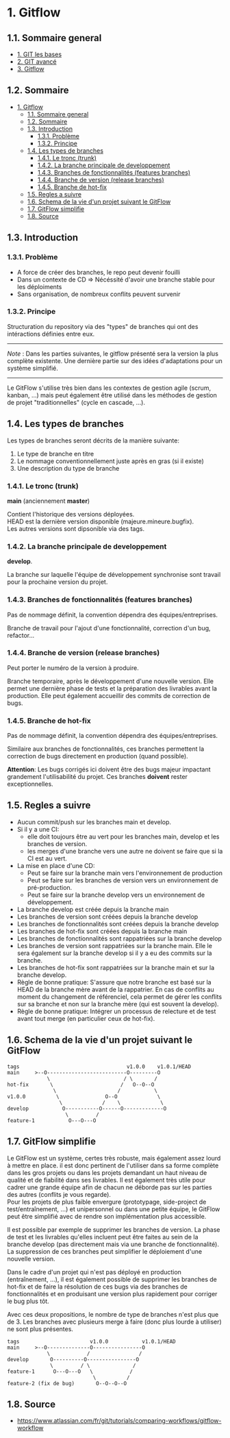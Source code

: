 # 1. Gitflow

## 1.1. Sommaire general

- [1. GIT les bases](.)
- [2. GIT avancé](./2_GIT_avance.md)
- [3. Gitflow](./3_Gitflow.md)

## 1.2. Sommaire

- [1. Gitflow](#1-gitflow)
  - [1.1. Sommaire general](#11-sommaire-general)
  - [1.2. Sommaire](#12-sommaire)
  - [1.3. Introduction](#13-introduction)
    - [1.3.1. Problème](#131-problème)
    - [1.3.2. Principe](#132-principe)
  - [1.4. Les types de branches](#14-les-types-de-branches)
    - [1.4.1. Le tronc (trunk)](#141-le-tronc-trunk)
    - [1.4.2. La branche principale de developpement](#142-la-branche-principale-de-developpement)
    - [1.4.3. Branches de fonctionnalités (features branches)](#143-branches-de-fonctionnalités-features-branches)
    - [1.4.4. Branche de version (release branches)](#144-branche-de-version-release-branches)
    - [1.4.5. Branche de hot-fix](#145-branche-de-hot-fix)
  - [1.5. Regles a suivre](#15-regles-a-suivre)
  - [1.6. Schema de la vie d'un projet suivant le GitFlow](#16-schema-de-la-vie-dun-projet-suivant-le-gitflow)
  - [1.7. GitFlow simplifie](#17-gitflow-simplifie)
  - [1.8. Source](#18-source)

## 1.3. Introduction

### 1.3.1. Problème

- A force de créer des branches, le repo peut devenir fouilli
- Dans un contexte de CD => Nécéssité d'avoir une branche stable pour les déploiments
- Sans organisation, de nombreux conflits peuvent survenir

### 1.3.2. Principe

Structuration du repository via des "types" de branches qui ont des intéractions définies entre eux.

---

*Note* : Dans les parties suivantes, le gitflow présenté sera la version la plus complète existente. Une dernière partie sur des idées d'adaptations pour un système simplifié.

---

Le GitFlow s'utilise très bien dans les contextes de gestion agile (scrum, kanban, ...) mais peut également être utilisé dans les méthodes de gestion de projet "traditionnelles" (cycle en cascade, ...).

## 1.4. Les types de branches

Les types de branches seront décrits de la manière suivante:

1. Le type de branche en titre
2. Le nommage conventionnellement juste après en gras (si il existe)
3. Une description du type de branche

### 1.4.1. Le tronc (trunk)

**main** (anciennement **master**)

Contient l'historique des versions déployées.  
HEAD est la dernière version disponible (majeure.mineure.bugfix).  
Les autres versions sont dipsonible via des tags.

### 1.4.2. La branche principale de developpement

**develop**.

La branche sur laquelle l'équipe de développement synchronise sont travail pour la prochaine version du projet.

### 1.4.3. Branches de fonctionnalités (features branches)

Pas de nommage définit, la convention dépendra des équipes/entreprises.

Branche de travail pour l'ajout d'une fonctionnalité, correction d'un bug, refactor...

### 1.4.4. Branche de version (release branches)

Peut porter le numéro de la version à produire.

Branche temporaire, après le développement d'une nouvelle version. Elle permet une dernière phase de tests et la préparation des livrables avant la production. Elle peut également accueillir des commits de correction de bugs.

### 1.4.5. Branche de hot-fix

Pas de nommage définit, la convention dépendra des équipes/entreprises.

Similaire aux branches de fonctionnalités, ces branches permettent la correction de bugs directement en production (quand possible).

**Attention**: Les bugs corrigés ici doivent être des bugs majeur impactant grandement l'utilisabilité du projet. Ces branches **doivent** rester exceptionnelles.

## 1.5. Regles a suivre

- Aucun commit/push sur les branches main et develop.
- Si il y a une CI:
  - elle doit toujours être au vert pour les branches main, develop et les branches de version.
  - les merges d'une branche vers une autre ne doivent se faire que si la CI est au vert.
- La mise en place d'une CD:
  - Peut se faire sur la branche main vers l'environnement de production
  - Peut se faire sur les branches de version vers un environnement de pré-production.
  - Peut se faire sur la branche develop vers un environnement de développement.
- La branche develop est créée depuis la branche main
- Les branches de version sont créées depuis la branche develop
- Les branches de fonctionnalités sont créées depuis la branche develop
- Les branches de hot-fix sont créées depuis la branche main
- Les branches de fonctionnalités sont rappatriées sur la branche develop
- Les branches de version sont rappatriées sur la branche main. Elle le sera également sur la branche develop si il y a eu des commits sur la branche.
- Les branches de hot-fix sont rappatriées sur la branche main et sur la branche develop.
- Règle de bonne pratique: S'assure que notre branche est basé sur la HEAD de la branche mère avant de la rappatrier. En cas de conflits au moment du changement de référenciel, cela permet de gérer les conflits sur sa branche et non sur la branche mère (qui est souvent la develop).
- Règle de bonne pratique: Intégrer un processus de relecture et de test avant tout merge (en particulier ceux de hot-fix).

## 1.6. Schema de la vie d'un projet suivant le GitFlow

```plaintext
tags                                   v1.0.0    v1.0.1/HEAD
main     >--O--------------------------O---------O
             \                        / \       /
hot-fix       \                      /   O--O--O
               \                    /           \
v1.0.0          \               O--O             \
                 \             /    \             \
develop           O-----------O------O-------------O
                   \         /
feature-1           O---O---O
```

## 1.7. GitFlow simplifie

Le GitFlow est un système, certes très robuste, mais également assez lourd à mettre en place. il est donc pertinent de l'utiliser dans sa forme complète dans les gros projets ou dans les projets demandant un haut niveau de qualité et de fiabilité dans ses livrables. Il est également très utile pour cadrer une grande équipe afin de chacun ne déborde pas sur les parties des autres (conflits je vous regarde).  
Pour les projets de plus faible envergure (prototypage, side-project de test/entraînement, ...) et unipersonnel ou dans une petite équipe, le GitFlow peut être simplifié avec de rendre son implémentation plus accessible.

Il est possible par exemple de supprimer les branches de version. La phase de test et les livrables qu'elles incluent peut être faites au sein de la branche develop (pas directement mais via une branche de fonctionnalité).  
La suppression de ces branches peut simplifier le déploiement d'une nouvelle version.

Dans le cadre d'un projet qui n'est pas déployé en production (entraînement, ...), il est également possible de supprimer les branches de hot-fix et de faire la résolution de ces bugs via des branches de fonctionnalités et en produisant une version plus rapidement pour corriger le bug plus tôt.

Avec ces deux propositions, le nombre de type de branches n'est plus que de 3. Les branches avec plusieurs merge à faire (donc plus lourde à utiliser) ne sont plus présentes.

```plaintext
tags                       v1.0.0           v1.0.1/HEAD
main     >--O--------------O----------------O
             \            /                /
develop       O----------O----------------O
              \         / \              /
feature-1      O---O---O   \            /
                            \          /
feature-2 (fix de bug)       O--O--O--O
```

## 1.8. Source

- <https://www.atlassian.com/fr/git/tutorials/comparing-workflows/gitflow-workflow>
